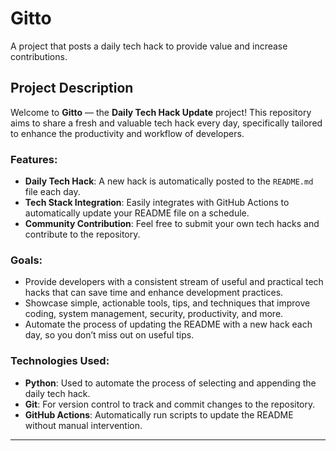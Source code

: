 # Gitto

A project that posts a daily tech hack to provide value and increase contributions.

## Project Description
Welcome to **Gitto** — the **Daily Tech Hack Update** project! This repository aims to share a fresh and valuable tech hack every day, specifically tailored to enhance the productivity and workflow of developers.

### Features:
- **Daily Tech Hack**: A new hack is automatically posted to the `README.md` file each day.
- **Tech Stack Integration**: Easily integrates with GitHub Actions to automatically update your README file on a schedule.
- **Community Contribution**: Feel free to submit your own tech hacks and contribute to the repository.

### Goals:
- Provide developers with a consistent stream of useful and practical tech hacks that can save time and enhance development practices.
- Showcase simple, actionable tools, tips, and techniques that improve coding, system management, security, productivity, and more.
- Automate the process of updating the README with a new hack each day, so you don’t miss out on useful tips.

### Technologies Used:
- **Python**: Used to automate the process of selecting and appending the daily tech hack.
- **Git**: For version control to track and commit changes to the repository.
- **GitHub Actions**: Automatically run scripts to update the README without manual intervention.

---
